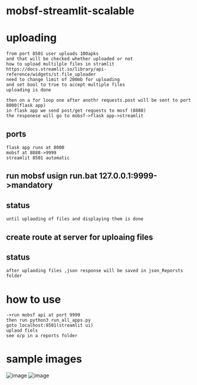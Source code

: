 ﻿# mobsf-streamlit-scalable
#  uploading
```
from port 8501 user uploads 100apks 
and that will be checked whether uploaded or not
how to upload multilple files in stramlit
https://docs.streamlit.io/library/api-reference/widgets/st.file_uploader
need to change limit of 200mb for uploading 
and set bool to true to accept multiple files
uploading is done

```
```
then on a for loop one after anothr requests.post will be sent to port 8000(flask app)
in flask app we send post/get requests to mosf (8888)
the responese will go to mobsf->flask app->streamlit
```
## ports
```
flask app runs at 8000
mobsf at 8888->9999
streamlit 8501 automatic
```
## run mobsf usign run.bat 127.0.0.1:9999->mandatory
## status
```
until uplaoding of files and displaying them is done
```
## create route at server for uploaing files
## status
```
after uplaoding files ,json response will be saved in json_Reporsts folder
```
# how to use
```
->run mobsf api at port 9999
then run python3 run_all_apps.py
goto localhost:8501(streamlit ui)
uplaod fiels
see o/p in a reports folder
```
# sample images
![image](https://github.com/m0wn1ka/mobsf-streamlit-scalable/assets/127676379/d306d729-80e1-4b83-9ee4-b39d6bb63e7f)
![image](https://github.com/m0wn1ka/mobsf-streamlit-scalable/assets/127676379/b3cabfb5-b672-4608-8d14-0f010a5eb176)


